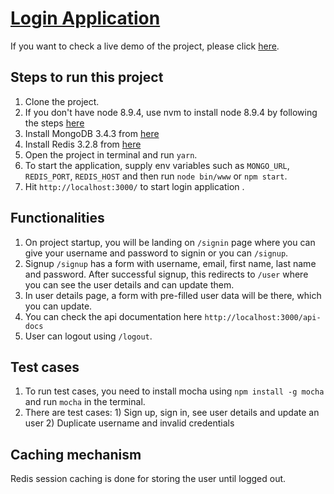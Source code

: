 # [Login Application](http://206.189.143.206/)

If you want to check a live demo of the project, please click [here](http://206.189.143.206).

## Steps to run this project

1. Clone the project.
2. If you don't have node 8.9.4, use nvm to install node 8.9.4 by following the steps [here](https://gist.github.com/d2s/372b5943bce17b964a79)
3. Install MongoDB 3.4.3 from [here](https://www.mongodb.com/download-center#community)
4. Install Redis 3.2.8 from [here](https://redis.io/download)
5. Open the project in terminal and run `yarn`.
6. To start the application, supply env variables such as `MONGO_URL`, `REDIS_PORT`, `REDIS_HOST` and then run `node bin/www` or `npm start`.
7. Hit `http://localhost:3000/` to start login application .

## Functionalities

1. On project startup, you will be landing on `/signin` page where you can give your username and password to signin or you can `/signup`.
2. Signup `/signup` has a form with username, email, first name, last name and password. After successful signup, this redirects to `/user` where you can see the user details and can update them.
3. In user details page, a form with pre-filled user data will be there, which you can update.
4. You can check the api documentation here `http://localhost:3000/api-docs`
5. User can logout using `/logout`.

## Test cases

1. To run test cases, you need to install mocha using `npm install -g mocha` and run `mocha` in the terminal.
2. There are test cases: 1) Sign up, sign in, see user details and update an user 2) Duplicate username and invalid credentials

## Caching mechanism

Redis session caching is done for storing the user until logged out.
